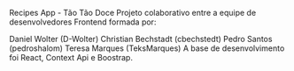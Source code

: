 Recipes App - Tão Tão Doce
Projeto colaborativo entre a equipe de desenvolvedores Frontend formada por:

Daniel Wolter (D-Wolter)
Christian Bechstadt (cbechstedt)
Pedro Santos (pedroshalom)
Teresa Marques (TeksMarques)
A base de desenvolvimento foi React, Context Api e Boostrap.
